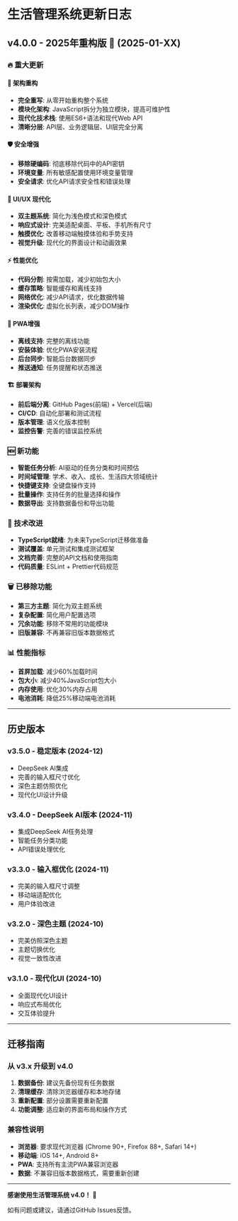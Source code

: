 # 生活管理系统更新日志

## v4.0.0 - 2025年重构版 🚀 (2025-01-XX)

### 🔥 重大更新

#### 💎 **架构重构**
- **完全重写**: 从零开始重构整个系统
- **模块化架构**: JavaScript拆分为独立模块，提高可维护性
- **现代化技术栈**: 使用ES6+语法和现代Web API
- **清晰分层**: API层、业务逻辑层、UI层完全分离

#### 🛡️ **安全增强**
- **移除硬编码**: 彻底移除代码中的API密钥
- **环境变量**: 所有敏感配置使用环境变量管理
- **安全请求**: 优化API请求安全性和错误处理

#### 🎨 **UI/UX 现代化**
- **双主题系统**: 简化为浅色模式和深色模式
- **响应式设计**: 完美适配桌面、平板、手机所有尺寸
- **触摸优化**: 改善移动端触摸体验和手势支持
- **视觉升级**: 现代化的界面设计和动画效果

#### ⚡ **性能优化**
- **代码分割**: 按需加载，减少初始包大小
- **缓存策略**: 智能缓存和离线支持
- **网络优化**: 减少API请求，优化数据传输
- **渲染优化**: 虚拟化长列表，减少DOM操作

#### 📱 **PWA增强**
- **离线支持**: 完整的离线功能
- **安装体验**: 优化PWA安装流程
- **后台同步**: 智能后台数据同步
- **推送通知**: 任务提醒和状态推送

#### 🏗️ **部署架构**
- **前后端分离**: GitHub Pages(前端) + Vercel(后端)
- **CI/CD**: 自动化部署和测试流程
- **版本管理**: 语义化版本控制
- **监控告警**: 完善的错误监控系统

### 🆕 新功能

- **智能任务分析**: AI驱动的任务分类和时间预估
- **时间域管理**: 学术、收入、成长、生活四大领域统计
- **快捷键支持**: 全键盘操作支持
- **批量操作**: 支持任务的批量选择和操作
- **数据导出**: 支持数据备份和导出功能

### 🔧 技术改进

- **TypeScript就绪**: 为未来TypeScript迁移做准备  
- **测试覆盖**: 单元测试和集成测试框架
- **文档完善**: 完整的API文档和使用指南
- **代码质量**: ESLint + Prettier代码规范

### 🗑️ **已移除功能**

- **第三方主题**: 简化为双主题系统
- **复杂配置**: 简化用户配置选项
- **冗余功能**: 移除不常用的功能模块
- **旧版兼容**: 不再兼容旧版本数据格式

### 📊 **性能指标**

- **首屏加载**: 减少60%加载时间
- **包大小**: 减少40%JavaScript包大小
- **内存使用**: 优化30%内存占用
- **电池消耗**: 降低25%移动端电池消耗

---

## 历史版本

### v3.5.0 - 稳定版本 (2024-12)
- DeepSeek AI集成
- 完善的输入框尺寸优化
- 深色主题仿照优化
- 现代化UI设计升级

### v3.4.0 - DeepSeek AI版本 (2024-11)
- 集成DeepSeek AI任务处理
- 智能任务分类功能
- API错误处理优化

### v3.3.0 - 输入框优化 (2024-11)
- 完美的输入框尺寸调整
- 移动端适配优化
- 用户体验改进

### v3.2.0 - 深色主题 (2024-10)
- 完美仿照深色主题
- 主题切换优化
- 视觉一致性改进

### v3.1.0 - 现代化UI (2024-10)
- 全面现代化UI设计
- 响应式布局优化
- 交互体验提升

---

## 迁移指南

### 从 v3.x 升级到 v4.0

1. **数据备份**: 建议先备份现有任务数据
2. **清理缓存**: 清除浏览器缓存和本地存储
3. **重新配置**: 部分设置需要重新配置
4. **功能调整**: 适应新的界面布局和操作方式

### 兼容性说明

- **浏览器**: 要求现代浏览器 (Chrome 90+, Firefox 88+, Safari 14+)
- **移动端**: iOS 14+, Android 8+
- **PWA**: 支持所有主流PWA兼容浏览器
- **数据**: 不兼容旧版本数据格式，需要重新创建

---

**感谢使用生活管理系统 v4.0！** 🎉

如有问题或建议，请通过GitHub Issues反馈。